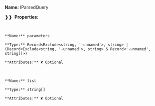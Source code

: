 **Name:** IParsedQuery

❱❱&nbsp;&nbsp;**Properties:**

&nbsp;&nbsp;&nbsp;&nbsp;&nbsp;
```
**Name:** parameters

**Type:** Record<Exclude<string, '-unnamed'>, string> | (Record<Exclude<string, '-unnamed'>, string> & Record<'-unnamed', string[]>)

**Attributes:** ✘ Optional

```

&nbsp;&nbsp;&nbsp;&nbsp;&nbsp;
```
**Name:** list

**Type:** string[]

**Attributes:** ✘ Optional

```

